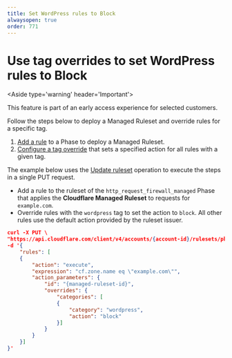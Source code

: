 ```yaml
---
title: Set WordPress rules to Block
alwaysopen: true
order: 771
---
```


# Use tag overrides to set WordPress rules to Block

<Aside type='warning' header='Important'>

This feature is part of an early access experience for selected customers.

</Aside>

Follow the steps below to deploy a Managed Ruleset and override rules for a specific tag.

1. [Add a rule](/cf-rulesets/deploy-rulesets) to a Phase to deploy a Managed Ruleset.
1. [Configure a tag override](/cf-rulesets/managed-rulesets/override-managed-ruleset) that sets a specified action for all rules with a given tag.

The example below uses the [Update ruleset](/cf-rulesets/rulesets-api/update/) operation to execute the steps in a single PUT request.

* Add a rule to the ruleset of the `http_request_firewall_managed` Phase that applies the **Cloudflare Managed Ruleset** to requests for `example.com`.
* Override rules with the `wordpress` tag to set the action to `block`. All other rules use the default action provided by the ruleset issuer.

```json
curl -X PUT \
"https://api.cloudflare.com/client/v4/accounts/{account-id}/rulesets/phases/http_request_firewall_managed/entrypoint" \
-d '{
    "rules": [
    {
        "action": "execute",
        "expression": "cf.zone.name eq \"example.com\"",
        "action_parameters": {
            "id": "{managed-ruleset-id}",
            "overrides": {
                "categories": [
                {
                    "category": "wordpress",
                    "action": "block"
                }]
            }
        }
    }]
}'
```
